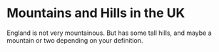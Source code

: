 Mountains and Hills in the UK
===================
England is not very mountainous.
But has some tall hills, and maybe a mountain or two depending on your definition.
